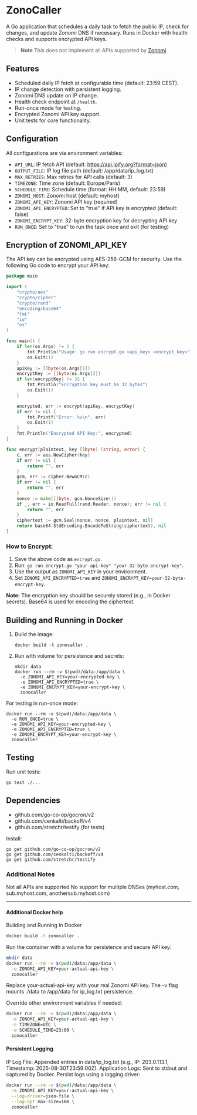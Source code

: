 # ZonoCaller

A Go application that schedules a daily task to fetch the public IP, check for changes, and update Zonomi DNS if necessary.
Runs in Docker with health checks and supports encrypted API keys.

> **Note** This does not implement all APIs supported by [Zonomi](https://zonomi.com)

## Features
- Scheduled daily IP fetch at configurable time (default: 23:59 CEST).
- IP change detection with persistent logging.
- Zonomi DNS update on IP change.
- Health check endpoint at `/health`.
- Run-once mode for testing.
- Encrypted Zonomi API key support.
- Unit tests for core functionality.

## Configuration
All configurations are via environment variables:
- `API_URL`: IP fetch API (default: https://api.ipify.org?format=json)
- `OUTPUT_FILE`: IP log file path (default: /app/data/ip_log.txt)
- `MAX_RETRIES`: Max retries for API calls (default: 3)
- `TIMEZONE`: Time zone (default: Europe/Paris)
- `SCHEDULE_TIME`: Schedule time (format: HH:MM, default: 23:59)
- `ZONOMI_HOST`: Zonomi host (default: myhost)
- `ZONOMI_API_KEY`: Zonomi API key (required)
- `ZONOMI_API_ENCRYPTED`: Set to "true" if API key is encrypted (default: false)
- `ZONOMI_ENCRYPT_KEY`: 32-byte encryption key for decrypting API key
- `RUN_ONCE`: Set to "true" to run the task once and exit (for testing)

## Encryption of ZONOMI_API_KEY
The API key can be encrypted using AES-256-GCM for security. Use the following Go code to encrypt your API key:

```go
package main

import (
	"crypto/aes"
	"crypto/cipher"
	"crypto/rand"
	"encoding/base64"
	"fmt"
	"io"
	"os"
)

func main() {
	if len(os.Args) != 3 {
		fmt.Println("Usage: go run encrypt.go <api_key> <encrypt_key>")
		os.Exit(1)
	}
	apiKey := []byte(os.Args[1])
	encryptKey := []byte(os.Args[2])
	if len(encryptKey) != 32 {
		fmt.Println("Encryption key must be 32 bytes")
		os.Exit(1)
	}

	encrypted, err := encrypt(apiKey, encryptKey)
	if err != nil {
		fmt.Printf("Error: %v\n", err)
		os.Exit(1)
	}
	fmt.Println("Encrypted API Key:", encrypted)
}

func encrypt(plaintext, key []byte) (string, error) {
	c, err := aes.NewCipher(key)
	if err != nil {
		return "", err
	}
	gcm, err := cipher.NewGCM(c)
	if err != nil {
		return "", err
	}
	nonce := make([]byte, gcm.NonceSize())
	if _, err = io.ReadFull(rand.Reader, nonce); err != nil {
		return "", err
	}
	ciphertext := gcm.Seal(nonce, nonce, plaintext, nil)
	return base64.StdEncoding.EncodeToString(ciphertext), nil
}
```

### How to Encrypt:
1. Save the above code as `encrypt.go`.
2. Run: `go run encrypt.go "your-api-key" "your-32-byte-encrypt-key"`.
3. Use the output as `ZONOMI_API_KEY` in your environment.
4. Set `ZONOMI_API_ENCRYPTED=true` and `ZONOMI_ENCRYPT_KEY=your-32-byte-encrypt-key`.

**Note:** The encryption key should be securely stored (e.g., in Docker secrets). Base64 is used for encoding the ciphertext.

## Building and Running in Docker
1. Build the image:
   ```
   docker build -t zonocaller .
   ```
2. Run with volume for persistence and secrets:
   ```
   mkdir data
   docker run --rm -v $(pwd)/data:/app/data \
     -e ZONOMI_API_KEY=your-encrypted-key \
     -e ZONOMI_API_ENCRYPTED=true \
     -e ZONOMI_ENCRYPT_KEY=your-encrypt-key \
     zonocaller
   ```

For testing in run-once mode:
```
docker run --rm -v $(pwd)/data:/app/data \
  -e RUN_ONCE=true \
  -e ZONOMI_API_KEY=your-encrypted-key \
  -e ZONOMI_API_ENCRYPTED=true \
  -e ZONOMI_ENCRYPT_KEY=your-encrypt-key \
  zonocaller
```

## Testing
Run unit tests:
```
go test ./...
```

## Dependencies
- github.com/go-co-op/gocron/v2
- github.com/cenkalti/backoff/v4
- github.com/stretchr/testify (for tests)

Install:
```
go get github.com/go-co-op/gocron/v2
go get github.com/cenkalti/backoff/v4
go get github.com/stretchr/testify
```

### Additional Notes

Not all APIs are supported
No support for mulitple DNSes (myhost.com, sub.myhost.com, anothersub.myhost.com)

---

#### Additional Docker help
Building and Running in Docker

```bash
docker build -t zonocaller .
```

Run the container with a volume for persistence and secure API key:

```bash
mkdir data
docker run --rm -v $(pwd)/data:/app/data \
  -e ZONOMI_API_KEY=your-actual-api-key \
  zonocaller
```

Replace your-actual-api-key with your real Zonomi API key.
The -v flag mounts ./data to /app/data for ip_log.txt persistence.


Override other environment variables if needed:

```bash
docker run --rm -v $(pwd)/data:/app/data \
  -e ZONOMI_API_KEY=your-actual-api-key \
  -e TIMEZONE=UTC \
  -e SCHEDULE_TIME=23:00 \
  zonocaller
```


#### Persistent Logging

IP Log File: Appended entries in data/ip_log.txt (e.g., IP: 203.0.113.1, Timestamp: 2025-08-30T23:59:00Z).
Application Logs: Sent to stdout and captured by Docker. Persist logs using a logging driver:

```bash
docker run --rm -v $(pwd)/data:/app/data \
  -e ZONOMI_API_KEY=your-actual-api-key \
  --log-driver=json-file \
  --log-opt max-size=10m \
  zonocaller
```
